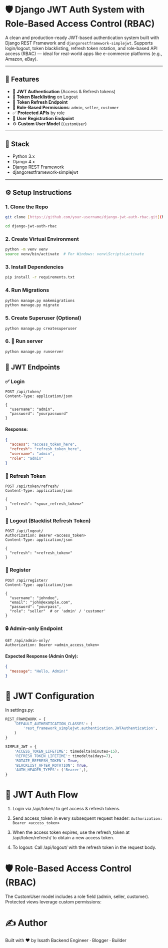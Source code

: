 # 🛡️ Django JWT Auth System with Role-Based Access Control (RBAC)

A clean and production-ready JWT-based authentication system built with Django REST Framework and `djangorestframework-simplejwt`.
Supports login/logout, token blacklisting, refresh token rotation, and role-based API access (RBAC) — ideal for real-world apps like e-commerce platforms (e.g., Amazon, eBay).

---

## 🚀 Features

- 🔐 **JWT Authentication** (Access & Refresh tokens)
- 🧠 **Token Blacklisting** on Logout
- 🔄 **Token Refresh Endpoint**
- 👤 **Role-Based Permissions**: `admin`, `seller`, `customer`
- ✅ **Protected APIs** by role
- 📝 **User Registration Endpoint**
- ⚙️ **Custom User Model** (`CustomUser`)

---

## 🧰 Stack

- Python 3.x
- Django 4.x
- Django REST Framework
- djangorestframework-simplejwt

---

## ⚙️ Setup Instructions

### 1. Clone the Repo

```bash
git clone [https://github.com/your-username/django-jwt-auth-rbac.git](https://github.com/your-username/django-jwt-auth-rbac.git)

cd django-jwt-auth-rbac
```

### 2. Create Virtual Environment

```bash
python -m venv venv
source venv/bin/activate  # For Windows: venv\Scripts\activate
```

### 3. Install Dependencies
```bash
pip install -r requirements.txt
``` 

### 4. Run Migrations

```bash
python manage.py makemigrations
python manage.py migrate
``` 

### 5. Create Superuser (Optional)

```bash
python manage.py createsuperuser
```

### 6. 🚀 Run server

```bash
python manage.py runserver
```

## 🔐 JWT Endpoints

### ✅ Login

```http
POST /api/token/
Content-Type: application/json

{
  "username": "admin",
  "password": "yourpassword"
}
```

#### Response:
```json
{
  "access": "access_token_here",
  "refresh": "refresh_token_here",
  "username": "admin",
  "role": "admin"
}
```

### 🔁 Refresh Token

```http
POST /api/token/refresh/
Content-Type: application/json

{
  "refresh": "<your_refresh_token>"
}

```

### 🚪 Logout (Blacklist Refresh Token)

```http
POST /api/logout/
Authorization: Bearer <access_token>
Content-Type: application/json

{
  "refresh": "<refresh_token>"
}
```

### 🧑 Register

```http
POST /api/register/
Content-Type: application/json

{
  "username": "johndoe",
  "email": "john@example.com",
  "password": "yourpass",
  "role": "seller"  # or 'admin' / 'customer'
}
```

### 🔒 Admin-only Endpoint

```http
GET /api/admin-only/
Authorization: Bearer <admin_access_token>
```

#### Expected Response (Admin Only):
```json
{
  "message": "Hello, Admin!"
}
```

# 🔐 JWT Configuration

In settings.py:
```python 
REST_FRAMEWORK = {
    'DEFAULT_AUTHENTICATION_CLASSES': (
        'rest_framework_simplejwt.authentication.JWTAuthentication',
    )
}

SIMPLE_JWT = {
    'ACCESS_TOKEN_LIFETIME': timedelta(minutes=15),
    'REFRESH_TOKEN_LIFETIME': timedelta(days=7),
    'ROTATE_REFRESH_TOKEN': True,
    'BLACKLIST_AFTER_ROTATION': True,
    'AUTH_HEADER_TYPES': ('Bearer',),
}
```

# 🔐 JWT Auth Flow

1. Login via /api/token/ to get access & refresh tokens.

2. Send access_token in every subsequent request header:
```Authorization: Bearer <access_token>```

3. When the access token expires, use the refresh_token at /api/token/refresh/ to obtain a new access token.

4. To logout: Call /api/logout/ with the refresh token in the request body.

# 🛡️ Role-Based Access Control (RBAC)

The CustomUser model includes a role field (admin, seller, customer). Protected views leverage custom permissions:

# ✍️ Author
Built with ❤️ by Issath
Backend Engineer · Blogger · Builder
